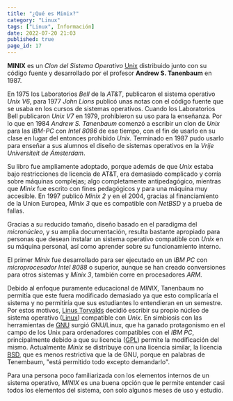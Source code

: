 ```yaml
---
title: "¿Qué es Minix?"
category: "Linux"
tags: ["Linux", Información]
date: 2022-07-20 21:03
published: true
page_id: 17
---
```


**MINIX** es un *Clon del Sistema Operativo* <a href="Que-es-Unix">Unix</a> distribuido junto con su código fuente y desarrollado por el profesor **Andrew S. Tanenbaum** en 1987.

En 1975 los Laboratorios *Bell* de la *AT&T*, publicaron el sistema operativo *Unix V6*, para 1977 *John Lions* publicó unas notas con el código fuente que se usaba en los cursos de sistemas operativos. Cuando los Laboratorios Bell publicaron *Unix V7* en 1979, prohibieron su uso para la enseñanza. Por lo que en 1984 *Andrew S. Tanenbaum* comenzó a escribir un clon de *Unix* para las *IBM-PC* con *Intel 8086* de ese tiempo, con el fin de usarlo en su clase en lugar del entonces prohibido *Unix*. Terminado en 1987 pudo usarlo para enseñar a sus alumnos el diseño de sistemas operativos en la *Vrije Universiteit de Ámsterdam*.

Su libro fue ampliamente adoptado, porque además de que *Unix* estaba bajo restricciones de licencia de AT&T, era demasiado complicado y corría sobre máquinas complejas; algo completamente antipedagógico, mientras que *Minix* fue escrito con fines pedagógicos y para una máquina muy accesible. En 1997 publicó *Minix 2* y en el 2004, gracias al financiamiento de la Union Europea, *Minix 3* que es compatible con *NetBSD* y a prueba de fallas.

Gracias a su reducido tamaño, diseño basado en el paradigma del *micronúcleo*, y su amplia documentación, resulta bastante apropiado para personas que desean instalar un sistema operativo compatible con *Unix* en su máquina personal, así como aprender sobre su funcionamiento interno.

El primer *Minix* fue desarrollado para ser ejecutado en un *IBM PC* con *microprocesador Intel 8088* o superior, aunque se han creado conversiones para otros sistemas y *Minix 3*, también corre en procesadores *ARM*.

Debido al enfoque puramente educacional de *MINIX*, Tanenbaum no permitía que este fuera modificado demasiado ya que esto complicaría el sistema y no permitiría que sus estudiantes lo entendieran en un semestre. Por estos motivos, <a href="Quien-es-Linus-Torvalds">Linus Torvalds</a> decidió escribir su propio núcleo de sistema operativo (<a href="Que-es-GNU-Linux">Linux</a>) compatible con *Unix*. En simbiosis con las herramientas de <a href="Que-es-GNU">GNU</a> surgió GNU/Linux, que ha ganado protagonismo en el campo de los Unix para ordenadores compatibles con el *IBM PC*, principalmente debido a que su licencia (<a href="/software libre/Tipos-de-Licencias-de-Software-Libre#GNU LGPL">GPL</a>) permite la modificación del mismo. Actualmente *Minix* se distribuye con una licencia similar, la licencia <a href="/software libre/Tipos-de-Licencias-de-Software-Libre#BSD">BSD</a>, que es menos restrictiva que la de GNU, porque en palabras de Tenembaum, "está permitido todo excepto demandarlo".

Para una persona poco familiarizada con los elementos internos de un sistema operativo, *MINIX* es una buena opción que le permite entender casi todos los elementos del sistema, con solo algunos meses de uso y estudio.

